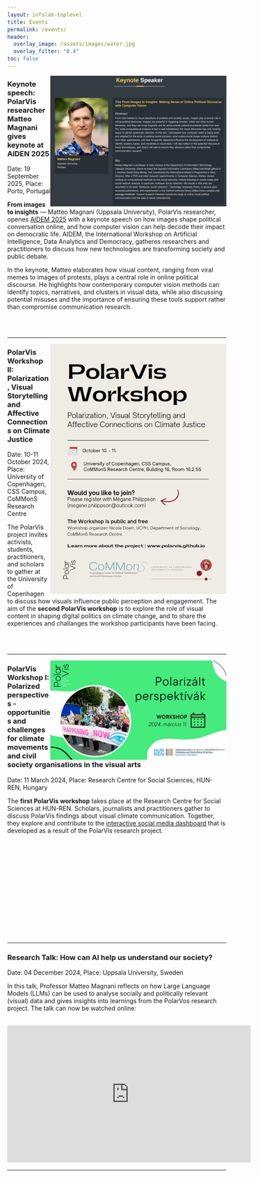 ```yaml
---
layout: infolab-toplevel
title: Events 
permalink: /events/
header:
  overlay_image: /assets/images/water.jpg
  overlay_filter: "0.4"
toc: false
---
```



<img align="right" width="405" src="/assets/images/aidem2025.jpg" />

### Keynote speech: PolarVis researcher Matteo Magnani gives keynote at AIDEN 2025 

Date: 19 September 2025, Place: Porto, Portugal

**From images to insights** — Matteo Magnani (Uppsala University), PolarVis researcher, openes [AIDEM 2025](https://aidem2025.isti.cnr.it/) with a keynote speech on how images shape political conversation online, and how computer vision can help decode their impact on democratic life. AIDEM, the International Workshop on Artificial Intelligence, Data Analytics and Democracy, gatheres researchers and practitioners to discuss how new technologies are transforming society and public debate. 

In the keynote, Matteo elaborates how visual content, ranging from viral memes to images of protests, plays a central role in online political discourse. He highlights how contemporary computer vision methods can identify topics, narratives, and clusters in visual data, while also discussing potential misuses and the importance of ensuring these tools support rather than compromise communication research. 


<br />
<br />

<hr/> <!-- Adds a horizontal line -->


<img align="right" width="405" src="/assets/images/workshop1.PNG" />

### PolarVis Workshop II: Polarization, Visual Storytelling and Affective Connections on Climate Justice

Date: 10-11 October 2024, Place: University of Copenhagen, CSS Campus, CoMMonS Research Centre

The PolarVis project invites activists, students, practitioners, and scholars to gather at the University of Copenhagen to discuss how visuals influence public perception and engagement. The  aim of the **second PolarVis workshop** is to explore the role of visual content in shaping digital politics on climate change, and to share the experiences and challanges the workshop participants have been facing. 



<br />
<br />

<hr/> <!-- Adds a horizontal line -->



<img align="right" width="405" src="/assets/images/workshop2.jpg" />

### PolarVis Workshop I: Polarized perspectives - opportunities and challenges for climate movements and civil society organisations in the visual arts

Date: 11 March 2024, Place:  Research Centre for Social Sciences, HUN-REN, Hungary 

The **first PolarVis workshop** takes place at the Research Centre for Social Sciences at HUN-REN. Scholars, journalists and practitioners gather to discuss PolarVis findings about visual climate communication. Together, they explore and contribute to the [interactive social media dashboard](https://polarvis.github.io/dashboard/) that is developed as a result of the PolarVis research project.

<br />
<br />
<br />
<br />
<br />
<br />
<br />
<br />
<br />
<br />
<br />
<br />
<br />



<hr/> <!-- Adds a horizontal line -->


### Research Talk:  How can AI help us understand our society? 

Date: 04 December 2024, Place: Uppsala University, Sweden

In this talk, Professor Matteo Magnani reflects on how Large Language Models (LLMs) can be used to analyse socially and politically relevant (visual) data and gives insights into learnings from the PolarVos research project. The talk can now be watched online: 

<br />

<iframe width="560" height="315" src="https://www.youtube.com/embed/0ZPvZHxT-U4?si=nY0HPNVZcp9EBA31" title="YouTube video player" frameborder="0" allow="accelerometer; autoplay; clipboard-write; encrypted-media; gyroscope; picture-in-picture; web-share" referrerpolicy="strict-origin-when-cross-origin" allowfullscreen></iframe>


<hr/> <!-- Adds a horizontal line -->

